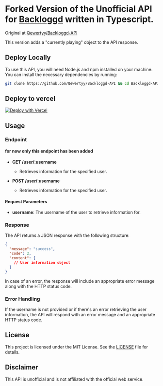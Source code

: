 # Forked Version of the Unofficial API for [Backloggd](https://www.backloggd.com) written in Typescript.

Original at [Qewertyy/Backloggd-API](https://github.com/Qewertyy/Backloggd-API)

This version adds a "currently playing" object to the API response.

## Deploy Locally
To use this API, you will need Node.js and npm installed on your machine. You can install the necessary dependencies by running:

```bash
git clone https://github.com/Qewertyy/Backloggd-API && cd Backloggd-API && npm i && npm start
```

## Deploy to vercel
[![Deploy with Vercel](https://vercel.com/button)](https://vercel.com/new/clone?repository-url=https%3A%2F%2Fgithub.com%2FQewertyy%2FBackloggd-API&demo-title=Backloggd%20API&demo-description=Unoffical%20Backloggd%20API&demo-url=https%3A%2F%2Fbackloggd-api.vercel.app%2F)

## Usage

### Endpoint
#### for now only this endpoint has been added

- **GET /user/:username**
  - Retrieves information for the specified user.

- **POST /user/:username**
  - Retrieves information for the specified user.

#### Request Parameters
- **username**: The username of the user to retrieve information for.


### Response
The API returns a JSON response with the following structure:

```json
{
  "message": "success",
  "code": 2,
  "content": {
    // User information object
  }
}
```

In case of an error, the response will include an appropriate error message along with the HTTP status code.

### Error Handling

If the username is not provided or if there's an error retrieving the user information, the API will respond with an error message and an appropriate HTTP status code.

## License
This project is licensed under the MIT License. See the [LICENSE](LICENSE) file for details.

## Disclaimer
This API is unofficial and is not affiliated with the official web service.
